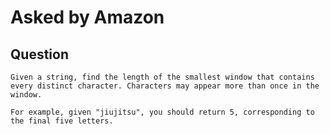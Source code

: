 # Asked by Amazon

## Question

`Given a string, find the length of the smallest window that contains every distinct character. Characters may appear more than once in the window.`

`For example, given "jiujitsu", you should return 5, corresponding to the final five letters.`
